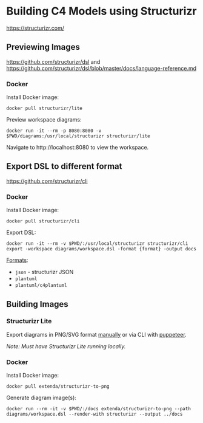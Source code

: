 # Building C4 Models using Structurizr

https://structurizr.com/

## Previewing Images

https://github.com/structurizr/dsl and https://github.com/structurizr/dsl/blob/master/docs/language-reference.md

### Docker

Install Docker image:

```
docker pull structurizr/lite
```

Preview workspace diagrams:

```
docker run -it --rm -p 8080:8080 -v $PWD/diagrams:/usr/local/structurizr structurizr/lite
```

Navigate to http://localhost:8080 to view the workspace.

## Export DSL to different format

https://github.com/structurizr/cli

### Docker

Install Docker image:

```
docker pull structurizr/cli
```

Export DSL:

```
docker run -it --rm -v $PWD/:/usr/local/structurizr structurizr/cli export -workspace diagrams/workspace.dsl -format {format} -output docs
```

[Formats](https://github.com/structurizr/cli/blob/master/docs/export.md#options):

* `json` - structurizr JSON
* `plantuml`
* `plantuml/c4plantuml`

## Building Images

### Structurizr Lite

Export diagrams in PNG/SVG format [manually](https://structurizr.com/help/exporting-diagrams) or via CLI with [puppeteer](https://github.com/structurizr/puppeteer).

_Note: Must have Structurizr Lite running locally._

### Docker

Install Docker image:

```
docker pull extenda/structurizr-to-png
```

Generate diagram image(s):

```
docker run --rm -it -v $PWD/:/docs extenda/structurizr-to-png --path diagrams/workspace.dsl --render-with structurizr --output ../docs
```